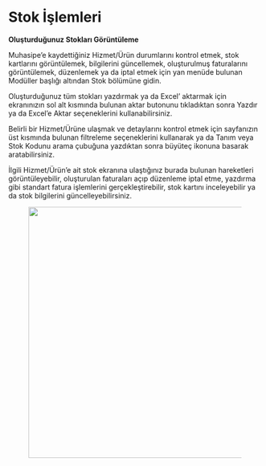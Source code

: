 # Stok İşlemleri

**Oluşturduğunuz Stokları Görüntüleme**

Muhasipe’e kaydettiğiniz Hizmet/Ürün durumlarını kontrol etmek, stok kartlarını görüntülemek, bilgilerini güncellemek, oluşturulmuş faturalarını görüntülemek, düzenlemek ya da iptal etmek için yan menüde bulunan Modüller başlığı altından Stok bölümüne gidin.

Oluşturduğunuz tüm stokları yazdırmak ya da Excel’ aktarmak için ekranınızın sol alt kısmında bulunan aktar butonunu tıkladıktan sonra Yazdır ya da Excel’e Aktar seçeneklerini kullanabilirsiniz.&#x20;

Belirli bir Hizmet/Ürüne ulaşmak ve detaylarını kontrol etmek için sayfanızın üst kısmında bulunan filtreleme seçeneklerini kullanarak ya da Tanım veya Stok Kodunu arama çubuğuna yazdıktan sonra büyüteç ikonuna basarak aratabilirsiniz.

İlgili Hizmet/Ürün’e ait stok ekranına ulaştığınız burada bulunan hareketleri görüntüleyebilir, oluşturulan faturaları açıp düzenleme iptal etme, yazdırma gibi standart fatura işlemlerini gerçekleştirebilir, stok kartını inceleyebilir ya da stok bilgilerini güncelleyebilirsiniz.&#x20;

<figure><img src="https://cdn.muhasip.dev/drive/guides/image/03d53334-fbe0-430c-b5fb-317e5d8e134d.gif" alt="" height="500" width="800"><figcaption></figcaption></figure>

&#x20;

&#x20;

&#x20;

&#x20;

&#x20;
